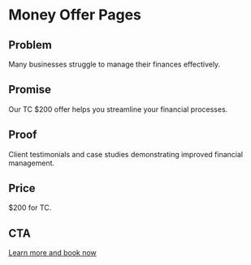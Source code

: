 # Money Offer Pages
## Problem
Many businesses struggle to manage their finances effectively.

## Promise
Our TC $200 offer helps you streamline your financial processes.

## Proof
Client testimonials and case studies demonstrating improved financial management.

## Price
$200 for TC.

## CTA
[Learn more and book now]({TC_LINK})